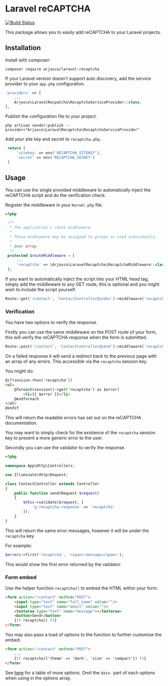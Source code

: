 # Laravel reCAPTCHA

[![Build Status](https://travis-ci.org/arjasco/laravel-recaptcha.svg?branch=master)](https://travis-ci.org/arjasco/laravel-recaptcha)

This package allows you to easily add reCAPTCHA to your Laravel projects.

## Installation

Install with composer:

    composer require arjasco/laravel-recaptcha

If your Laravel version doesn't support auto discovery, add the service provider to your `app.php` configuration.

```php
'providers' => [
    ...
    Arjasco\LaravelRecpatcha\RecaptchaServiceProvider::class,
],
```

Publish the configuration file to your project.

`php artisan vendor:publish --provider="Arjasco\LaravelRecaptcha\RecaptchaServiceProvider"`

Add your site key and secret to `recaptcha.php`.

```php
 return [
     'sitekey' => env('RECAPTCHA_SITEKEY'),
     'secret' => env('RECAPTCHA_SECRET')
 ]
```

## Usage

You can use the single provided middleware to automatically inject the reCAPTCHA script and do the verification check. 

Register the middleware in your `Kernel.php` file.
```php
<?php

 /**
  * The application's route middleware.
  *
  * These middleware may be assigned to groups or used individually.
  *
  * @var array
  */
 protected $routeMiddleware = [
     ...
     'recaptcha' => \Arjasco\LaravelRecaptcha\RecaptchaMiddleware::class,
 ];
```

If you want to automatically inject the script into your HTML head tag, simply add the middleware to any GET route, this is optional and you might wish to include the script yourself.

```php
Route::get('/contact', 'ContactController@index')->middleware('recaptcha');
```

### Verification

You have two options to verify the response. 

Firstly you can use the same middleware on the POST route of your form, this will verify the reCAPTCHA response when the form is submitted.

```php
Route::post('/contact', 'ContactController@send')->middleware('recaptcha');
```

On a failed response it will send a redirect back to the previous page with an array of any errors. This accessible via the `recaptcha` session key.  

You might do:
```html
@if(session->has('recaptcha'))
<ul>
    @foreach(session()->get('recaptcha') as $error)
        <li>{{ $error }}</li>
    @endforeach
</ul>
@endif
```
This will return the readable errors has set out on the reCAPTCHA documentation.

You may want to simply check for the existence of the `recaptcha` session key to present a more generic error to the user. 

Secondly you can use the validator to verify the response.

```php
<?php

namespace App\Http\Controllers;

use Illuminate\Http\Request;

class ContactController extends Controller
{
    public function send(Request $request)
    {
        $this->validate($request, [
            'g-recaptcha-response' => 'recaptcha'
        ]);
    }
}
```

This will return the same error messages, however it will be under the `recaptcha` key.

For example:

```php
$errors->first('recaptcha', '<span>:message</span>');
```

This would show the first error returned by the validator.

### Form embed

Use the helper function `recaptcha()` to embed the HTML within your form.

```html
<form action="/contact" method="POST">
    <input type="text" name="full_name" value=""/>
    <input type="text" name="email" value=""/>
    <textarea type="text" name="message"></textarea>
    <button>Send</button>
    {!! recaptcha() !!}
</form>
```

You may also pass a load of options to the function to further customise the embed.

```html
<form action="/contact" method="POST">
    ...
    {!! recaptcha(['theme' => 'dark', 'size' => 'compact']) !!}
</form>
```

See [here](https://developers.google.com/recaptcha/docs/display) for a table of more options. Omit the `data-` part of each options when using in the options array.